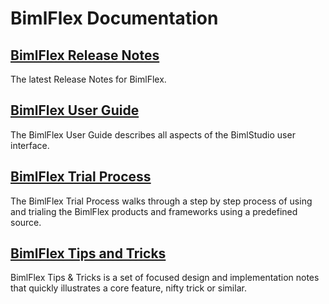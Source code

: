 # BimlFlex Documentation

## [BimlFlex Release Notes](release-notes/index.md)

The latest Release Notes for BimlFlex.

## [BimlFlex User Guide](user-guide/index.md)

The BimlFlex User Guide describes all aspects of the BimlStudio user interface.

## [BimlFlex Trial Process](trial-process/index.md)

The BimlFlex Trial Process walks through a step by step process of using and trialing the BimlFlex products and frameworks using a predefined source.

## [BimlFlex Tips and Tricks](tips-and-tricks/index.md)

BimlFlex Tips & Tricks is a set of focused design and implementation notes that quickly illustrates a core feature, nifty trick or similar.